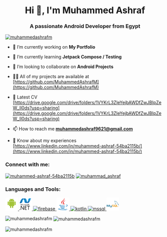 <h1 align="center">Hi 👋, I'm Muhammed Ashraf</h1>
<h3 align="center">A passionate Android Developer from Egypt</h3>

<p align="left"> <a href="https://github.com/ryo-ma/github-profile-trophy"><img src="https://github-profile-trophy.vercel.app/?username=muhammedashrafm" alt="muhammedashrafm" /></a> </p>

- 🔭 I’m currently working on **My Portfolio**

- 🌱 I’m currently learning **Jetpack Compose / Testing**

- 👯 I’m looking to collaborate on **Android Projects**

- 👨‍💻 All of my projects are available at [https://github.com/MuhammedAshrafM](https://github.com/MuhammedAshrafM)

- 📝 Latest CV [https://drive.google.com/drive/folders/1VYKrL3ZleYejbAWDfZwJBIpZeW_Il0ds?usp=sharing](https://drive.google.com/drive/folders/1VYKrL3ZleYejbAWDfZwJBIpZeW_Il0ds?usp=sharing)

- 📫 How to reach me **muhammedashraf9621@gmail.com**

- 📄 Know about my experiences [https://www.linkedin.com/in/muhammed-ashraf-54ba2115b/](https://www.linkedin.com/in/muhammed-ashraf-54ba2115b/)

<h3 align="left">Connect with me:</h3>
<p align="left">
<a href="https://linkedin.com/in/muhammed-ashraf-54ba2115b" target="blank"><img align="center" src="https://raw.githubusercontent.com/rahuldkjain/github-profile-readme-generator/master/src/images/icons/Social/linked-in-alt.svg" alt="muhammed-ashraf-54ba2115b" height="30" width="40" /></a>
<a href="https://www.leetcode.com/muhammad_ashraf" target="blank"><img align="center" src="https://raw.githubusercontent.com/rahuldkjain/github-profile-readme-generator/master/src/images/icons/Social/leet-code.svg" alt="muhammad_ashraf" height="30" width="40" /></a>
</p>

<h3 align="left">Languages and Tools:</h3>
<p align="left"> <a href="https://developer.android.com" target="_blank" rel="noreferrer"> <img src="https://raw.githubusercontent.com/devicons/devicon/master/icons/android/android-original-wordmark.svg" alt="android" width="40" height="40"/> </a> <a href="https://dotnet.microsoft.com/" target="_blank" rel="noreferrer"> <img src="https://raw.githubusercontent.com/devicons/devicon/master/icons/dot-net/dot-net-original-wordmark.svg" alt="dotnet" width="40" height="40"/> </a> <a href="https://firebase.google.com/" target="_blank" rel="noreferrer"> <img src="https://www.vectorlogo.zone/logos/firebase/firebase-icon.svg" alt="firebase" width="40" height="40"/> </a> <a href="https://www.java.com" target="_blank" rel="noreferrer"> <img src="https://raw.githubusercontent.com/devicons/devicon/master/icons/java/java-original.svg" alt="java" width="40" height="40"/> </a> <a href="https://kotlinlang.org" target="_blank" rel="noreferrer"> <img src="https://www.vectorlogo.zone/logos/kotlinlang/kotlinlang-icon.svg" alt="kotlin" width="40" height="40"/> </a> <a href="https://www.microsoft.com/en-us/sql-server" target="_blank" rel="noreferrer"> <img src="https://www.svgrepo.com/show/303229/microsoft-sql-server-logo.svg" alt="mssql" width="40" height="40"/> </a> <a href="https://www.mysql.com/" target="_blank" rel="noreferrer"> <img src="https://raw.githubusercontent.com/devicons/devicon/master/icons/mysql/mysql-original-wordmark.svg" alt="mysql" width="40" height="40"/> </a> </p>

<p><img align="left" src="https://github-readme-stats.vercel.app/api/top-langs?username=muhammedashrafm&show_icons=true&locale=en&layout=compact" alt="muhammedashrafm" /></p>

<p>&nbsp;<img align="center" src="https://github-readme-stats.vercel.app/api?username=muhammedashrafm&show_icons=true&locale=en" alt="muhammedashrafm" /></p>

<p><img align="center" src="https://github-readme-streak-stats.herokuapp.com/?user=muhammedashrafm&" alt="muhammedashrafm" /></p>
